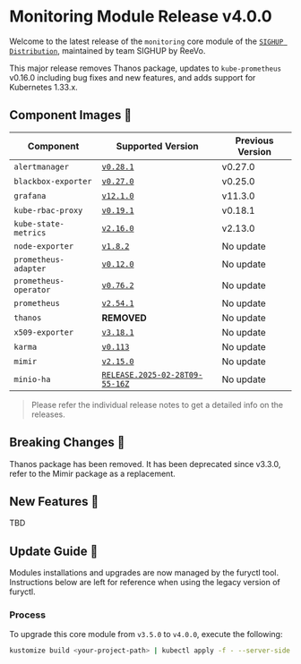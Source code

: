 # Monitoring Module Release v4.0.0

Welcome to the latest release of the `monitoring` core module of the [`SIGHUP Distribution`](https://github.com/sighupio/fury-distribution), maintained by team SIGHUP by ReeVo.

This major release removes Thanos package, updates to `kube-prometheus` v0.16.0 including bug fixes and new features, and adds support for Kubernetes 1.33.x.

## Component Images 🚢

| Component             | Supported Version                                                                                          | Previous Version |
| --------------------- | ---------------------------------------------------------------------------------------------------------- | ---------------- |
| `alertmanager`        | [`v0.28.1`](https://github.com/prometheus/alertmanager/releases/tag/v0.28.1)                               | v0.27.0          |
| `blackbox-exporter`   | [`v0.27.0`](https://github.com/prometheus/blackbox_exporter/releases/tag/v0.27.0)                          | v0.25.0          |
| `grafana`             | [`v12.1.0`](https://github.com/grafana/grafana/releases/tag/v12.1.0)                                       | v11.3.0          |
| `kube-rbac-proxy`     | [`v0.19.1`](https://github.com/brancz/kube-rbac-proxy/releases/tag/v0.19.1)                                | v0.18.1          |
| `kube-state-metrics`  | [`v2.16.0`](https://github.com/kubernetes/kube-state-metrics/releases/tag/v2.16.0)                         | v2.13.0          |
| `node-exporter`       | [`v1.8.2`](https://github.com/prometheus/node_exporter/releases/tag/v1.8.2)                                | No update        |
| `prometheus-adapter`  | [`v0.12.0`](https://github.com/kubernetes-sigs/prometheus-adapter/releases/tag/v0.12.0)                    | No update        |
| `prometheus-operator` | [`v0.76.2`](https://github.com/prometheus-operator/prometheus-operator/releases/tag/v0.76.2)               | No update        |
| `prometheus`          | [`v2.54.1`](https://github.com/prometheus/prometheus/releases/tag/v2.54.1)                                 | No update        |
| `thanos`              | **REMOVED**                                                                                                | No update        |
| `x509-exporter`       | [`v3.18.1`](https://github.com/enix/x509-certificate-exporter/releases/tag/v3.18.1)                        | No update        |
| `karma`               | [`v0.113`](https://github.com/prymitive/karma/releases/tag/v0.113)                                         | No update        |
| `mimir`               | [`v2.15.0`](https://github.com/grafana/mimir/releases/tag/mimir-2.15.0)                                    | No update        |
| `minio-ha`            | [`RELEASE.2025-02-28T09-55-16Z`](https://github.com/minio/minio/releases/tag/RELEASE.2025-02-28T09-55-16Z) | No update        |

> Please refer the individual release notes to get a detailed info on the releases.

## Breaking Changes 🚨

Thanos package has been removed. It has been deprecated since v3.3.0, refer to the Mimir package as a replacement.

## New Features 🎉

TBD

## Update Guide 🦮

Modules installations and upgrades are now managed by the furyctl tool. Instructions below are left for reference when using the legacy version of furyctl.

### Process

To upgrade this core module from `v3.5.0` to `v4.0.0`, execute the following:

```bash
kustomize build <your-project-path> | kubectl apply -f - --server-side
```
